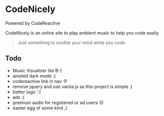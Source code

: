 # CodeNicely
Powered by CodeReactive

CodeNicely is an online site to play ambient music to help you code easily


> Just something to soothe your mind while you code

## Todo

* Music Visualizer lite B-)
* amoled dark mode :)
* codereactive link in nav :P
* remove jquery and use vanila js as this project is simple :)
* better logo :'(
* ads :(
* premium audio for registered or ad users :D
* easter egg of some kind ;)
